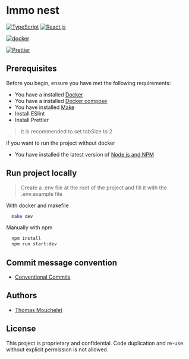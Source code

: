 # Immo nest

[![TypeScript](https://img.shields.io/badge/TypeScript-007ACC?style=for-the-badge&logo=typescript&logoColor=white)](https://www.typescriptlang.org/docs/)
[![React.js](https://img.shields.io/badge/-ReactJs-61DAFB?logo=react&logoColor=white&style=for-the-badge)]()

[![docker](https://img.shields.io/badge/Docker-2CA5E0?style=for-the-badge&logo=docker&logoColor=white)](https://www.docker.com/)

[![Prettier](https://img.shields.io/badge/Prettier-1B2B34?style=for-the-badge&logo=prettier&logoColor=white)](https://prettier.io/)

## Prerequisites

Before you begin, ensure you have met the following requirements:

- You have a installed [Docker](https://docs.docker.com/get-docker/)
- You have a installed [Docker compose](https://docs.docker.com/compose/)
- You have installed [Make](https://www.gnu.org/software/make/manual/make.html)
- Install ESlint
- Install Prettier

> it is recommended to set tabSize to 2

if you want to run the project without docker
- You have installed the latest version of [Node.js and NPM](https://nodejs.org/en/download/)

## Run project locally
> Create a .env file at the root of the project and fill it with the .env.example file

With docker and makefile
```bash
  make dev
```

Manually with npm
```bash
  npm install
  npm run start:dev
```

## Commit message convention
- [Conventional Commits](https://www.conventionalcommits.org/en/v1.0.0/)

## Authors
- [Thomas Mouchelet](https://github.com/ThomasMouchelet)

## License

This project is proprietary and confidential. Code duplication and re-use without explicit permission is not allowed.